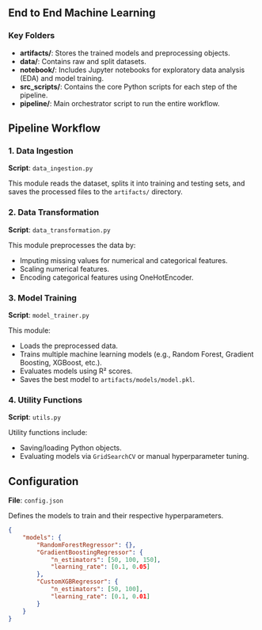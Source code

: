 ## End to End Machine Learning



### Key Folders

- **artifacts/**: Stores the trained models and preprocessing objects.
- **data/**: Contains raw and split datasets.
- **notebook/**: Includes Jupyter notebooks for exploratory data analysis (EDA) and model training.
- **src_scripts/**: Contains the core Python scripts for each step of the pipeline.
- **pipeline/**: Main orchestrator script to run the entire workflow.

## Pipeline Workflow

### 1. Data Ingestion
**Script**: `data_ingestion.py`

This module reads the dataset, splits it into training and testing sets, and saves the processed files to the `artifacts/` directory.

### 2. Data Transformation
**Script**: `data_transformation.py`

This module preprocesses the data by:
- Imputing missing values for numerical and categorical features.
- Scaling numerical features.
- Encoding categorical features using OneHotEncoder.

### 3. Model Training
**Script**: `model_trainer.py`

This module:
- Loads the preprocessed data.
- Trains multiple machine learning models (e.g., Random Forest, Gradient Boosting, XGBoost, etc.).
- Evaluates models using R² scores.
- Saves the best model to `artifacts/models/model.pkl`.

### 4. Utility Functions
**Script**: `utils.py`

Utility functions include:
- Saving/loading Python objects.
- Evaluating models via `GridSearchCV` or manual hyperparameter tuning.

## Configuration
**File**: `config.json`

Defines the models to train and their respective hyperparameters.

```json
{
    "models": {
        "RandomForestRegressor": {},
        "GradientBoostingRegressor": {
            "n_estimators": [50, 100, 150],
            "learning_rate": [0.1, 0.05]
        },
        "CustomXGBRegressor": {
            "n_estimators": [50, 100],
            "learning_rate": [0.1, 0.01]
        }
    }
}



